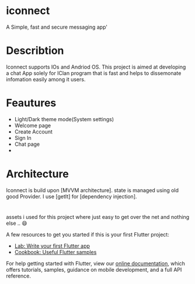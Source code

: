 # iconnect

A Simple, fast and secure messaging app'

# Describtion 

Iconnect supports IOs and Andriod OS. This project is aimed at developing a chat App solely for  IClan program that is fast and helps to dissemonate infomation easily among it users.

# Feautures
- Light/Dark theme mode(System settings)
- Welcome page
- Create Account
- Sign In
- Chat page
- 

# Architecture
Iconnect is build upon [MVVM architecture]. state is managed using old good Provider. 
I use [getIt] for [dependency injection].

# 

assets i used for this project where just easy to get over the net and nothing else .. :smile:


A few resources to get you started if this is your first Flutter project:

- [Lab: Write your first Flutter app](https://flutter.dev/docs/get-started/codelab)
- [Cookbook: Useful Flutter samples](https://flutter.dev/docs/cookbook)

For help getting started with Flutter, view our
[online documentation](https://flutter.dev/docs), which offers tutorials,
samples, guidance on mobile development, and a full API reference.
